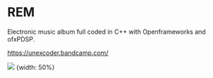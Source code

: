 # REM
Electronic music album full coded in C++  with Openframeworks and ofxPDSP.

https://unexcoder.bandcamp.com/

![](http://f4.bcbits.com/img/a1700666169_10.jpg) {width: 50%}

